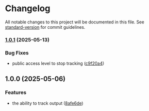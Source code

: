 # Changelog

All notable changes to this project will be documented in this file. See [standard-version](https://github.com/conventional-changelog/standard-version) for commit guidelines.

### [1.0.1](https://github.com/Decision-Driven-Development/output-tracking/compare/v1.0.0...v1.0.1) (2025-05-13)


### Bug Fixes

* public access level to stop tracking ([c9f20a4](https://github.com/Decision-Driven-Development/output-tracking/commit/c9f20a4d648c8139b2b1d9cae28a5499d89a1ca4))

## 1.0.0 (2025-05-06)


### Features

* the ability to track output ([8afe6de](https://github.com/Decision-Driven-Development/output-tracking/commit/8afe6de4b1959b3b8188fe386c68c588b29f35f1))
